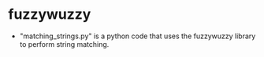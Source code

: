 # fuzzywuzzy
- "matching_strings.py" is a python code that uses the fuzzywuzzy library to perform string matching.
